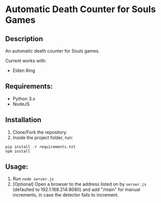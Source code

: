 # Automatic Death Counter for Souls Games

## Description

An automatic death counter for Souls games. 

Current works with:
- Elden Ring

## Requirements:
- Python 3.x
- NodeJS 

## Installation 
1. Clone/Fork the repository
2. Inside the project folder, run:
```
pip install -r requirements.txt
npm install
``` 

## Usage:
1. Run ```node server.js```
2. [Optional] Open a browser to the address listed on by ```server.js``` (defaulted to 192.1.168.214:8080) and add "/main" for manual increments, in case the detector fails to increment.